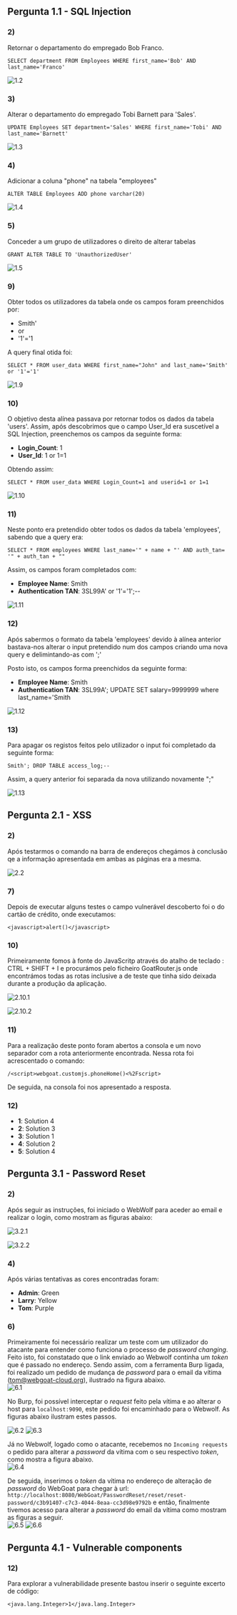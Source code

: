 ## Pergunta 1.1 - SQL Injection ##
### 2) ###
Retornar o departamento do empregado Bob Franco. 

    SELECT department FROM Employees WHERE first_name='Bob' AND last_name='Franco'

![1.2](./imagens/1.2.png)  


### 3) ###
Alterar o departamento do empregado Tobi Barnett para 'Sales'.

    UPDATE Employees SET department='Sales' WHERE first_name='Tobi' AND last_name='Barnett'
    
![1.3](./imagens/1.3.png)


### 4) ###
Adicionar a coluna "phone" na tabela "employees"

    ALTER TABLE Employees ADD phone varchar(20)
    
![1.4](./imagens/1.4.png)


### 5) ###
Conceder a um grupo de utilizadores o direito de alterar tabelas

    GRANT ALTER TABLE TO 'UnauthorizedUser'
    
![1.5](./imagens/1.5.png)


### 9) ###
Obter todos os utilizadores da tabela onde os campos foram preenchidos por:
+ Smith'
+ or
+ '1'='1

A query final otida foi:

    SELECT * FROM user_data WHERE first_name="John" and last_name='Smith' or '1'='1'
    
![1.9](./imagens/1.9.png)


### 10) ###
O objetivo desta alínea passava por retornar todos os dados da tabela 'users'. Assim, após descobrimos que o campo User_Id era suscetível a SQL Injection, preenchemos os campos da seguinte forma:
+ **Login_Count**: 1
+ **User_Id**: 1 or 1=1

Obtendo assim:

    SELECT * FROM user_data WHERE Login_Count=1 and userid=1 or 1=1
    
![1.10](./imagens/1.10.png)


### 11) ###
Neste ponto era pretendido obter todos os dados da tabela 'employees', sabendo que a query era: 
    
    SELECT * FROM employees WHERE last_name='" + name + "' AND auth_tan= '" + auth_tan + ""
   
Assim, os campos foram completados com: 
+ **Employee Name**: Smith
+ **Authentication TAN**: 3SL99A' or '1'='1';--

![1.11](./imagens/1.11.png)


### 12) ###
Após sabermos o formato da tabela 'employees' devido à alínea anterior bastava-nos alterar o input pretendido num dos campos criando uma nova query e delimintando-as com ';'

Posto isto, os campos forma preenchidos da seguinte forma:
+ **Employee Name**: Smith
+ **Authentication TAN**: 3SL99A'; UPDATE SET salary=9999999 where last_name='Smith

![1.12](./imagens/1.12.png)


### 13) ###
Para apagar os registos feitos pelo utilizador o input foi completado da seguinte forma: 
    
    Smith'; DROP TABLE access_log;--
    
Assim, a query anterior foi separada da nova utilizando novamente ";"

![1.13](./imagens/1.13.png)



## Pergunta 2.1 - XSS ##

### 2) ###

Após testarmos o comando na barra de endereços chegámos à conclusão qe a informação apresentada em ambas as páginas era a mesma.

![2.2](./imagens/2.2.png)


### 7) ###
Depois de executar alguns testes o campo vulnerável descoberto foi o do cartão de crédito, onde executamos:

    <javascript>alert()</javascript>
    
    
### 10) ###

Primeiramente fomos à fonte do JavaScritp através do atalho de teclado : CTRL + SHIFT + I e procurámos pelo ficheiro GoatRouter.js onde encontrámos todas as rotas inclusive a de teste que tinha sido deixada durante a produção da aplicação.

![2.10.1](./imagens/2.10.1.png)



![2.10.2](./imagens/2.10.2.png)


### 11) ###

Para a realização deste ponto foram abertos a consola e um novo separador com a rota anteriormente encontrada. Nessa rota foi acrescentado o comando: 

    
    /<script>webgoat.customjs.phoneHome()<%2Fscript>
    
De seguida, na consola foi nos apresentado a resposta.
     



### 12) ###

+ **1**: Solution 4
+ **2**: Solution 3
+ **3**: Solution 1
+ **4**: Solution 2
+ **5**: Solution 4



## Pergunta 3.1 - Password Reset ##

### 2) ###

Após seguir as instruções, foi iniciado o WebWolf para aceder ao email e realizar o login, como mostram as figuras abaixo:

![3.2.1](./imagens/3.2.1.png)


![3.2.2](./imagens/3.2.2.png)


### 4) ###

Após várias tentativas as cores encontradas foram:

+ **Admin**: Green
+ **Larry**: Yellow
+ **Tom**: Purple


### 6) ###
Primeiramente foi necessário realizar um teste com um utilizador do atacante para entender como funciona o processo de *password changing*. Feito isto, foi constatado que o link enviado ao Webwolf continha um *token* que é passado no endereço. Sendo assim, com a ferramenta Burp ligada, foi realizado um pedido de mudança de *password* para o email da vítima (tom@webgoat-cloud.org), ilustrado na figura abaixo.  
![6.1](./imagens/6.1.png)

No Burp, foi possível interceptar o *request* feito pela vítima e ao alterar o host para `localhost:9090`, este pedido foi encaminhado para o Webwolf. As figuras abaixo ilustram estes passos.  

![6.2](./imagens/6.2.png)
![6.3](./imagens/6.3.png)

Já no Webwolf, logado como o atacante, recebemos no `Incoming requests` o pedido para alterar a *password* da vítima com o seu respectivo *token*, como mostra a figura abaixo.  
![6.4](./imagens/6.4.png)

De seguida, inserimos o *token* da vítima no endereço de alteração de *password* do WebGoat para chegar à url: `http://localhost:8080/WebGoat/PasswordReset/reset/reset-password/c3b91407-c7c3-4044-8eaa-cc3d98e9792b` e então, finalmente tivemos acesso para alterar a *password* do email da vítima como mostram as figuras a seguir.  
![6.5](./imagens/6.5.png)
![6.6](./imagens/6.6.png)

## Pergunta 4.1 - Vulnerable components ##

### 12) ###
Para explorar a vulnerabilidade presente bastou inserir o seguinte excerto de código:

    <java.lang.Integer>1</java.lang.Integer>



  

  
    




